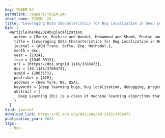 ```yaml
---
key: TOSEM-24
permalink: /papers/TOSEM-24/
short_name: TOSEM '24
title: "Leveraging Data Characteristics for Bug Localization in Deep Learning Programs"
bib: |
  @article{manke2024buglocalization,
    author = {Manke, Ruchira and Wardat, Mohammad and Khomh, Foutse and Rajan, Hridesh},
    title = {Leveraging Data Characteristics for Bug Localization in Deep Learning Programs},
    journal = {ACM Trans. Softw. Eng. Methodol.},
    month = dec,
    year = {2024},
    issn = {1049-331X},
    url = {https://doi.org/10.1145/3708473},
    doi = {10.1145/3708473},
    acmid = {2803171},
    publisher = {ACM},
    address = {New York, NY, USA},
    keywords = {deep learning bugs, bug localization, debugging, program analysis},
    abstract = {
      Deep Learning (DL) is a class of machine learning algorithms that are used in a wide variety of applications. Like any software system, DL programs can have bugs. To support bug localization in DL programs, several tools have been proposed in the past. As most of the bugs that occur due to improper model structure known as structural bugs lead to inadequate performance during training, it is challenging for developers to identify the root cause and address these bugs. To support bug detection and localization in DL programs, in this paper, we propose Theia, which detects and localizes structural bugs in DL programs. Unlike the previous works, Theia considers the training dataset characteristics to automatically detect bugs in DL programs developed using two deep learning libraries, Keras and PyTorch. Since training the DL models is a time-consuming process, Theia detects these bugs at the beginning of the training process and alerts the developer with informative messages containing the bug’s location and actionable fixes which will help them to improve the structure of the model. We evaluated Theia on a benchmark of 40 real-world buggy DL programs obtained from Stack Overflow. Our results show that Theia successfully localizes 57/75 structural bugs in 40 buggy programs, whereas NeuraLint, a state-of-the-art approach capable of localizing structural bugs before training localizes 17/75 bugs.
    }
  }
kind: journal
download_link: https://dl.acm.org/doi/abs/10.1145/3708473
publication_year: 2024
tags:
  - boa
---
```


